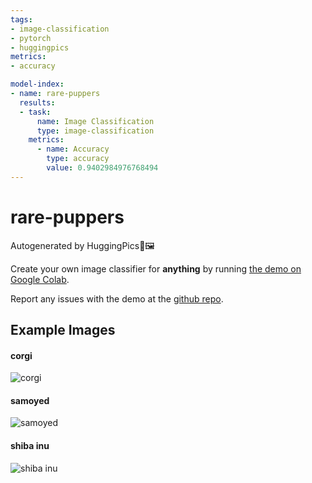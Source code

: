 ```yaml
---
tags:
- image-classification
- pytorch
- huggingpics
metrics:
- accuracy

model-index:
- name: rare-puppers
  results:
  - task:
      name: Image Classification
      type: image-classification
    metrics:
      - name: Accuracy
        type: accuracy
        value: 0.9402984976768494
---
```


# rare-puppers


Autogenerated by HuggingPics🤗🖼️

Create your own image classifier for **anything** by running [the demo on Google Colab](https://colab.research.google.com/github/nateraw/huggingpics/blob/main/HuggingPics.ipynb).

Report any issues with the demo at the [github repo](https://github.com/nateraw/huggingpics).


## Example Images


#### corgi

![corgi](images/corgi.jpg)

#### samoyed

![samoyed](images/samoyed.jpg)

#### shiba inu

![shiba inu](images/shiba_inu.jpg)